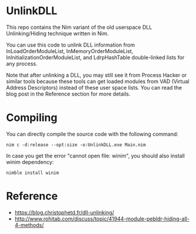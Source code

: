 # UnlinkDLL

This repo contains the Nim variant of the old userspace DLL Unlinking/Hiding technique written in Nim.

You can use this code to unlink DLL information from InLoadOrderModuleList, InMemoryOrderModuleList, InInitializationOrderModuleList, and LdrpHashTable double-linked lists for any process.

Note that after unlinking a DLL, you may still see it from Process Hacker or similar tools because these tools can get loaded modules from VAD (Virtual Address Descriptors) instead of these user space lists. You can read the blog post in the Reference section for more details.

# Compiling

You can directly compile the source code with the following command:

`nim c -d:release --opt:size -o:UnlinkDLL.exe Main.nim`

In case you get the error "cannot open file: winim", you should also install winim dependency:

`nimble install winim`

# Reference

- https://blog.christophetd.fr/dll-unlinking/
- http://www.rohitab.com/discuss/topic/41944-module-pebldr-hiding-all-4-methods/